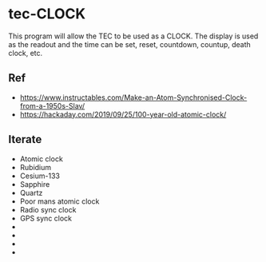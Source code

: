 # tec-CLOCK

This program will allow the TEC to be used as a CLOCK. The display is used as the readout and the time can be set, reset, countdown, countup, death clock, etc.


## Ref
- https://www.instructables.com/Make-an-Atom-Synchronised-Clock-from-a-1950s-Slav/
- https://hackaday.com/2019/09/25/100-year-old-atomic-clock/



## Iterate
 - Atomic clock
 - Rubidium
 - Cesium-133   
 - Sapphire
 - Quartz
 - Poor mans atomic clock
 - Radio sync clock
 - GPS sync clock
 - 
 -  
 -    
 -   
